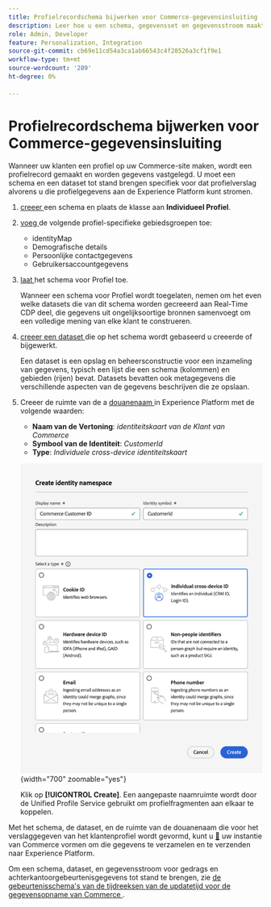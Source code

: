 ```yaml
---
title: Profielrecordschema bijwerken voor Commerce-gegevensinsluiting
description: Leer hoe u een schema, gegevensset en gegevensstroom maakt voor het verzamelen en verzenden van Commerce-profielrecordgegevens naar de Experience Platform.
role: Admin, Developer
feature: Personalization, Integration
source-git-commit: cb69e11cd54a3ca1ab66543c4f28526a3cf1f9e1
workflow-type: tm+mt
source-wordcount: '289'
ht-degree: 0%

---
```


# Profielrecordschema bijwerken voor Commerce-gegevensinsluiting

Wanneer uw klanten een profiel op uw Commerce-site maken, wordt een profielrecord gemaakt en worden gegevens vastgelegd. U moet een schema en een dataset tot stand brengen specifiek voor dat profielverslag alvorens u die profielgegevens aan de Experience Platform kunt stromen.

1. [ creeer ](https://experienceleague.adobe.com/nl/docs/experience-platform/xdm/ui/resources/schemas) een schema en plaats de klasse aan **Individueel Profiel**.

1. [ voeg ](https://experienceleague.adobe.com/nl/docs/experience-platform/xdm/ui/resources/schemas) de volgende profiel-specifieke gebiedsgroepen toe:

   - identityMap
   - Demografische details
   - Persoonlijke contactgegevens
   - Gebruikersaccountgegevens

1. [ laat ](https://experienceleague.adobe.com/nl/docs/experience-platform/xdm/ui/resources/schemas) het schema voor Profiel toe.

   Wanneer een schema voor Profiel wordt toegelaten, nemen om het even welke datasets die van dit schema worden gecreeerd aan Real-Time CDP deel, die gegevens uit ongelijksoortige bronnen samenvoegt om een volledige mening van elke klant te construeren.

1. [ creeer een dataset ](https://experienceleague.adobe.com/nl/docs/platform-learn/implement-mobile-sdk/experience-cloud/platform) die op het schema wordt gebaseerd u creeerde of bijgewerkt.

   Een dataset is een opslag en beheersconstructie voor een inzameling van gegevens, typisch een lijst die een schema (kolommen) en gebieden (rijen) bevat. Datasets bevatten ook metagegevens die verschillende aspecten van de gegevens beschrijven die ze opslaan.

1. Creeer de ruimte van de a [ douanenaam ](https://experienceleague.adobe.com/nl/docs/experience-platform/identity/features/namespaces#create-namespaces) in Experience Platform met de volgende waarden:

   - **Naam van de Vertoning**: _identiteitskaart van de Klant van Commerce_
   - **Symbool van de Identiteit**: _CustomerId_
   - **Type**: _Individuele cross-device identiteitskaart_

   ![ creeer douanenamespace ](assets/custom-namespace.png){width="700" zoomable="yes"}

   Klik op **[!UICONTROL Create]**. Een aangepaste naamruimte wordt door de Unified Profile Service gebruikt om profielfragmenten aan elkaar te koppelen.

Met het schema, de dataset, en de ruimte van de douanenaam die voor het verslaggegeven van het klantenprofiel wordt gevormd, kunt u [&#128279;](connect-data.md#data-collection) uw instantie van Commerce vormen om die gegevens te verzamelen en te verzenden naar Experience Platform.

Om een schema, dataset, en gegevensstroom voor gedrags en achterkantoorgebeurtenisgegevens tot stand te brengen, zie [ de gebeurtenisschema&#39;s van de tijdreeksen van de updatetijd voor de gegevensopname van Commerce ](update-xdm.md).
